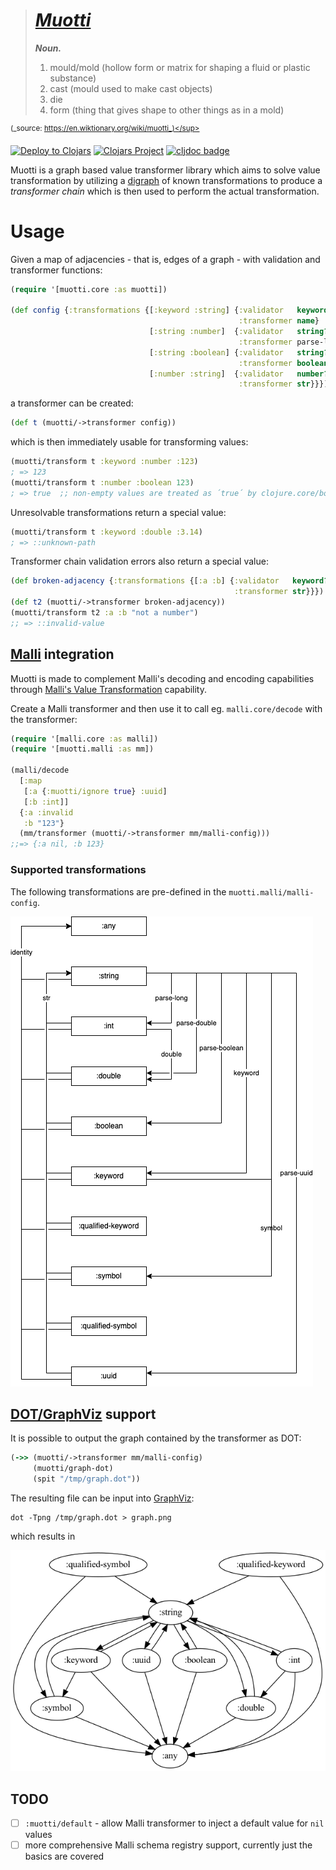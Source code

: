 
> # [_**Muotti**_](https://en.wiktionary.org/wiki/muotti)<br />
> _**Noun.**_
>
> 1. mould/mold (hollow form or matrix for shaping a fluid or plastic substance)
> 2. cast (mould used to make cast objects)
> 3. die
> 4. form (thing that gives shape to other things as in a mold)

<sup>(_source: https://en.wiktionary.org/wiki/muotti_)</sup>

[![Deploy to Clojars](https://github.com/esuomi/muotti/actions/workflows/deploy.yaml/badge.svg)](https://github.com/esuomi/muotti/actions/workflows/deploy.yaml)
[![Clojars Project](https://img.shields.io/clojars/v/fi.polycode/muotti.svg)](https://clojars.org/fi.polycode/muotti)
[![cljdoc badge](https://cljdoc.org/badge/fi.polycode/muotti)](https://cljdoc.org/jump/release/fi.polycode/muotti)


Muotti is a graph based value transformer library which aims
to solve value transformation by utilizing a [digraph](https://en.wikipedia.org/wiki/Directed_graph) of known
transformations to produce a _transformer chain_ which is then used to perform the actual transformation.

# Usage

Given a map of adjacencies - that is, edges of a graph - with validation and transformer functions:
```clojure
(require '[muotti.core :as muotti])

(def config {:transformations {[:keyword :string] {:validator   keyword?
                                                   :transformer name}
                               [:string :number]  {:validator   string?
                                                   :transformer parse-long}
                               [:string :boolean] {:validator   string?
                                                   :transformer boolean}
                               [:number :string]  {:validator   number?
                                                   :transformer str}}})
```

a transformer can be created:
```clojure
(def t (muotti/->transformer config))
```

which is then immediately usable for transforming values:
```clojure
(muotti/transform t :keyword :number :123)
; => 123
(muotti/transform t :number :boolean 123)
; => true  ;; non-empty values are treated as ´true´ by clojure.core/boolean
```

Unresolvable transformations return a special value:
```clojure
(muotti/transform t :keyword :double :3.14)
; => ::unknown-path
```

Transformer chain validation errors also return a special value:
```clojure
(def broken-adjacency {:transformations {[:a :b] {:validator   keyword?
                                                  :transformer str}}})
(def t2 (muotti/->transformer broken-adjacency))
(muotti/transform t2 :a :b "not a number")
;; => ::invalid-value
```

## [Malli](https://github.com/metosin/malli) integration

Muotti is made to complement Malli's decoding and encoding capabilities through [Malli's Value Transformation](https://github.com/metosin/malli#value-transformation)
capability.

Create a Malli transformer and then use it to call eg. `malli.core/decode` with the transformer:
```clojure
(require '[malli.core :as malli])
(require '[muotti.malli :as mm])

(malli/decode
  [:map
   [:a {:muotti/ignore true} :uuid]
   [:b :int]]
  {:a :invalid
   :b "123"}
  (mm/transformer (muotti/->transformer mm/malli-config)))
;;=> {:a nil, :b 123}
```

### Supported transformations

The following transformations are pre-defined in the `muotti.malli/malli-config`.

![Malli native types and supported transformations](./docs/images/muotti_malli_transformations.png)

## [DOT/GraphViz](https://graphviz.org/) support

It is possible to output the graph contained by the transformer as DOT:
```clojure
(->> (muotti/->transformer mm/malli-config)
     (muotti/graph-dot)
     (spit "/tmp/graph.dot"))
```
The resulting file can be input into [GraphViz](https://graphviz.org/):
```shell
dot -Tpng /tmp/graph.dot > graph.png
```
which results in

![DOT example output](./docs/images/dot_example_output.png)

## TODO

 - [ ] `:muotti/default` - allow Malli transformer to inject a default value for `nil` values
 - [ ] more comprehensive Malli schema registry support, currently just the basics are covered
